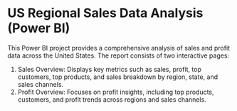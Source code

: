 # US Regional Sales Data Analysis (Power BI)

This Power BI project provides a comprehensive analysis of sales and profit data across the United States. The report consists of two interactive pages:
1. Sales Overview: Displays key metrics such as sales, profit, top customers, top products, and sales breakdown by region, state, and sales channels.
2. Profit Overview: Focuses on profit insights, including top products, customers, and profit trends across regions and sales channels.
